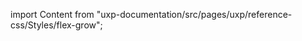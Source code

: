 
import Content from "uxp-documentation/src/pages/uxp/reference-css/Styles/flex-grow";

<Content query="product=xd"/>
